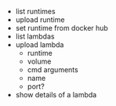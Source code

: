    - list runtimes
   - upload runtime
   - set runtime from docker hub
   - list lambdas
   - upload lambda
     - runtime
     - volume
     - cmd arguments
     - name
     - port?
  - show details of a lambda
